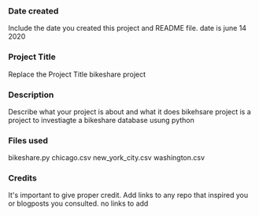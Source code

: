 ### Date created
Include the date you created this project and README file.
date is june 14 2020

### Project Title
Replace the Project Title
bikeshare project
### Description
Describe what your project is about and what it does
bikehsare project is a project to investiagte a bikeshare database usung python
### Files used
bikeshare.py
chicago.csv
new_york_city.csv
washington.csv

### Credits
It's important to give proper credit. Add links to any repo that inspired you or blogposts you consulted.
no links to add
